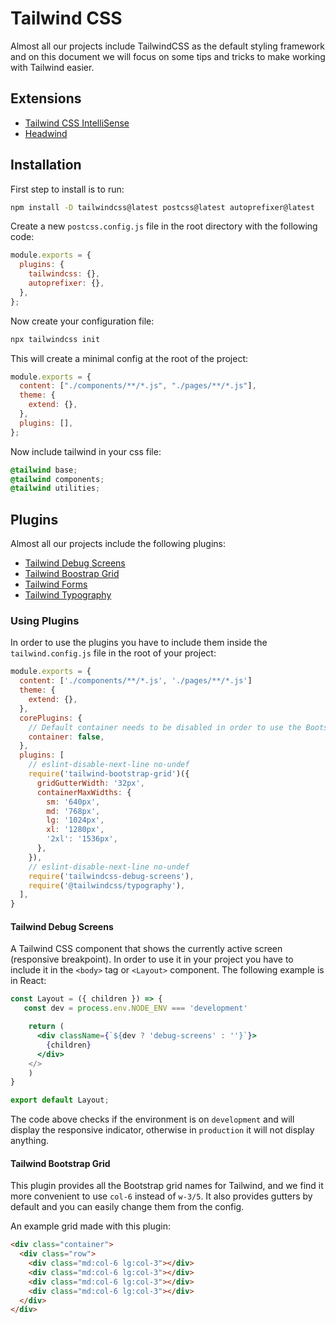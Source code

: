 # Tailwind CSS

Almost all our projects include TailwindCSS as the default styling framework and on this document we will focus on some tips and tricks to make working with Tailwind easier.

## Extensions

- [Tailwind CSS IntelliSense](https://marketplace.visualstudio.com/items?itemName=bradlc.vscode-tailwindcss)
- [Headwind](https://marketplace.visualstudio.com/items?itemName=heybourn.headwind)

## Installation

First step to install is to run:

```bash
npm install -D tailwindcss@latest postcss@latest autoprefixer@latest
```

Create a new `postcss.config.js` file in the root directory with the following code:

```js
module.exports = {
  plugins: {
    tailwindcss: {},
    autoprefixer: {},
  },
};
```

Now create your configuration file:

```bash
npx tailwindcss init
```

This will create a minimal config at the root of the project:

```javascript
module.exports = {
  content: ["./components/**/*.js", "./pages/**/*.js"],
  theme: {
    extend: {},
  },
  plugins: [],
};
```

Now include tailwind in your css file:

```css
@tailwind base;
@tailwind components;
@tailwind utilities;
```

## Plugins

Almost all our projects include the following plugins:

- [Tailwind Debug Screens](https://github.com/jorenvanhee/tailwindcss-debug-screens)
- [Tailwind Boostrap Grid](https://github.com/karolis-sh/tailwind-bootstrap-grid)
- [Tailwind Forms](https://github.com/tailwindlabs/tailwindcss-forms)
- [Tailwind Typography](https://github.com/tailwindlabs/tailwindcss-typography)

### Using Plugins

In order to use the plugins you have to include them inside the `tailwind.config.js` file in the root of your project:

```javascript
module.exports = {
  content: ['./components/**/*.js', './pages/**/*.js']
  theme: {
    extend: {},
  },
  corePlugins: {
    // Default container needs to be disabled in order to use the Bootstrap plugin
    container: false,
  },
  plugins: [
    // eslint-disable-next-line no-undef
    require('tailwind-bootstrap-grid')({
      gridGutterWidth: '32px',
      containerMaxWidths: {
        sm: '640px',
        md: '768px',
        lg: '1024px',
        xl: '1280px',
        '2xl': '1536px',
      },
    }),
    // eslint-disable-next-line no-undef
    require('tailwindcss-debug-screens'),
    require('@tailwindcss/typography'),
  ],
}
```

#### Tailwind Debug Screens

A Tailwind CSS component that shows the currently active screen (responsive breakpoint). In order to use it in your project you have to include it in the `<body>` tag or `<Layout>` component. The following example is in React:

```jsx
const Layout = ({ children }) => {
   const dev = process.env.NODE_ENV === 'development'

    return (
      <div className={`${dev ? 'debug-screens' : ''}`}>
        {children}
      </div>
    </>
    )
}

export default Layout;
```

The code above checks if the environment is on `development` and will display the responsive indicator, otherwise in `production` it will not display anything.

#### Tailwind Bootstrap Grid

This plugin provides all the Bootstrap grid names for Tailwind, and we find it more convenient to use `col-6` instead of `w-3/5`. It also provides gutters by default and you can easily change them from the config.

An example grid made with this plugin:

```html
<div class="container">
  <div class="row">
    <div class="md:col-6 lg:col-3"></div>
    <div class="md:col-6 lg:col-3"></div>
    <div class="md:col-6 lg:col-3"></div>
    <div class="md:col-6 lg:col-3"></div>
  </div>
</div>
```
